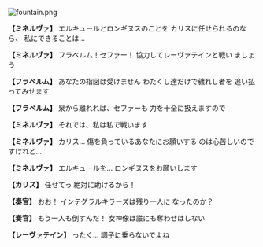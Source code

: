 
![fountain.png](../images/backgrounds/fountain.png)

**【ミネルヴァ】**
エルキュールとロンギヌスのことを
カリスに任せられるのなら、
私にできることは…

**【ミネルヴァ】**
フラベルム！セファー！
協力してレーヴァテインと戦い
ましょう

**【フラベルム】**
あなたの指図は受けません
わたくし達だけで穢れし者を
追い払ってみせます

**【フラベルム】**
泉から離れれば、セファーも
力を十全に扱えますので

**【ミネルヴァ】**
それでは、私は私で戦います

**【ミネルヴァ】**
カリス…
傷を負っているあなたにお願いする
のは心苦しいのですけれど…

**【ミネルヴァ】**
エルキュールを…
ロンギヌスをお願いします

**【カリス】**
任せてっ
絶対に助けるから！

**【奏官】**
おお！
インテグラルキラーズは残り一人に
なったのか？

**【奏官】**
もう一人も倒すんだ！
女神像は誰にも奪わせはしない

**【レーヴァテイン】**
ったく…
調子に乗らないでよね
